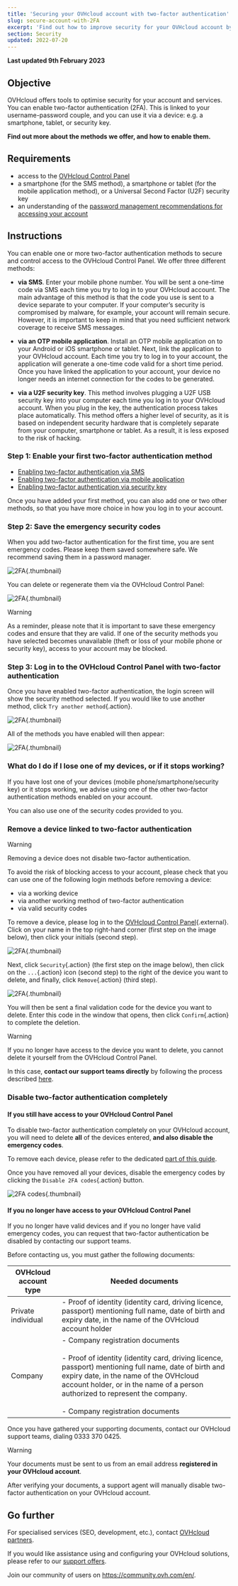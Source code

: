 ```yaml
---
title: 'Securing your OVHcloud account with two-factor authentication'
slug: secure-account-with-2FA
excerpt: 'Find out how to improve security for your OVHcloud account by enabling two-factor authentication'
section: Security
updated: 2022-07-20
---
```


**Last updated 9th February 2023**

## Objective

OVHcloud offers tools to optimise security for your account and services.
You can enable two-factor authentication (2FA). This is linked to your username-password couple, and you can use it via a device: e.g. a smartphone, tablet, or security key. 

**Find out more about the methods we offer, and how to enable them.**

## Requirements

- access to the [OVHcloud Control Panel](https://www.ovh.com/auth/?action=gotomanager&from=https://www.ovh.co.uk/&ovhSubsidiary=GB)
- a smartphone (for the SMS method), a smartphone or tablet (for the mobile application method), or a Universal Second Factor (U2F) security key
- an understanding of the [password management recommendations for accessing your account](https://docs.ovh.com/gb/en/customer/manage-password/)

## Instructions

You can enable one or more two-factor authentication methods to secure and control access to the OVHcloud Control Panel.
We offer three different methods:

- **via SMS**. Enter your mobile phone number. You will be sent a one-time code via SMS each time you try to log in to your OVHcloud account. The main advantage of this method is that the code you use is sent to a device separate to your computer. If your computer’s security is compromised by malware, for example, your account will remain secure. However, it is important to keep in mind that you need sufficient network coverage to receive SMS messages.

- **via an OTP mobile application**. Install an OTP mobile application on to your Android or iOS smartphone or tablet. Next, link the application to your OVHcloud account. Each time you try to log in to your account, the application will generate a one-time code valid for a short time period.
Once you have linked the application to your account, your device no longer needs an internet connection for the codes to be generated.

- **via a U2F security key**. This method involves plugging a U2F USB security key into your computer each time you log in to your OVHcloud account. When you plug in the key, the authentication process takes place automatically. This method offers a higher level of security, as it is based on independent security hardware that is completely separate from your computer, smartphone or tablet. As a result, it is less exposed to the risk of hacking.

### Step 1: Enable your first two-factor authentication method

- [Enabling two-factor authentication via SMS](https://docs.ovh.com/gb/en/customer/enable-two-factor-authentication-via-sms/)
- [Enabling two-factor authentication via mobile application](https://docs.ovh.com/gb/en/customer/enable-two-factor-authentication-via-mobile-application/)
- [Enabling two-factor authentication via security key](https://docs.ovh.com/gb/en/customer/enable-two-factor-authentication-via-security-key/)

Once you have added your first method, you can also add one or two other methods, so that you have more choice in how you log in to your account.

### Step 2: Save the emergency security codes

When you add two-factor authentication for the first time, you are sent emergency codes. Please keep them saved somewhere safe. We recommend saving them in a password manager.

![2FA](images/2facodes.png){.thumbnail}

You can delete or regenerate them via the OVHcloud Control Panel:

![2FA](images/2facodesaction.png){.thumbnail}

> [!warning]
>
> As a reminder, please note that it is important to save these emergency codes and ensure that they are valid. If one of the security methods you have selected becomes unavailable (theft or loss of your mobile phone or security key), access to your account may be blocked.
> 

### Step 3: Log in to the OVHcloud Control Panel with two-factor authentication

Once you have enabled two-factor authentication, the login screen will show the security method selected. If you would like to use another method, click `Try another method`{.action}.

![2FA](images/2fasmsloginedit.png){.thumbnail}

All of the methods you have enabled will then appear:

![2FA](images/2faloginchoice.png){.thumbnail}

### What do I do if I lose one of my devices, or if it stops working?

If you have lost one of your devices (mobile phone/smartphone/security key) or it stops working, we advise using one of the other two-factor authentication methods enabled on your account.

You can also use one of the security codes provided to you. 


### Remove a device linked to two-factor authentication <a name="delete-device"></a>

> [!warning]
>
> Removing a device does not disable two-factor authentication. 
> 
> To avoid the risk of blocking access to your account, please check that you can use one of the following login methods before removing a device:
> 
> - via a working device
> - via another working method of two-factor authentication 
> - via valid security codes
> 

To remove a device, please log in to the [OVHcloud Control Panel](https://www.ovh.com/auth/?action=gotomanager&from=https://www.ovh.co.uk/&ovhSubsidiary=GB){.external}. Click on your name in the top right-hand corner (first step on the image below), then click your initials (second step). 

![2FA](images/hub2FAb.png){.thumbnail}

Next, click `Security`{.action} (the first step on the image below), then click on the `...`{.action} icon (second step) to the right of the device you want to delete, and finally, click `Remove`{.action} (third step).

![2FA](images/hub2FAc.png){.thumbnail}

You will then be sent a final validation code for the device you want to delete. Enter this code in the window that opens, then click `Confirm`{.action} to complete the deletion.

> [!warning]
>
> If you no longer have access to the device you want to delete, you cannot delete it yourself from the OVHcloud Control Panel.
>
> In this case, **contact our support teams directly** by following the process described [here](#2FA-deletion).
>

### Disable two-factor authentication completely <a name="disable-2fa"></a>

#### If you still have access to your OVHcloud Control Panel

To disable two-factor authentication completely on your OVHcloud account, you will need to delete **all** of the devices entered, **and also disable the emergency codes**.

To remove each device, please refer to the dedicated [part of this guide](#delete-device).

Once you have removed all your devices, disable the emergency codes by clicking the `Disable 2FA codes`{.action}  button.

![2FA codes](images/disabling-codes.png){.thumbnail}

#### If you no longer have access to your OVHcloud Control Panel <a name="2FA-deletion"></a>

If you no longer have valid devices and if you no longer have valid emergency codes, you can request that two-factor authentication be disabled by contacting our support teams.

Before contacting us, you must gather the following documents:

|OVHcloud account type|Needed documents|
|---|---|
|Private individual|- Proof of identity (identity card, driving licence, passport) mentioning full name, date of birth and expiry date, in the name of the OVHcloud account holder|
|Company|- Company registration documents<br><br>- Proof of identity (identity card, driving licence, passport) mentioning full name, date of birth and expiry date, in the name of the OVHcloud account holder, or in the name of a person authorized to represent the company.<br><br>- Company registration documents|

Once you have gathered your supporting documents, contact our OVHcloud support teams, dialing 0333 370 0425. 

> [!warning]
>
> Your documents must be sent to us from an email address **registered in your OVHcloud account**.

After verifying your documents, a support agent will manually disable two-factor authentication on your OVHcloud account.

## Go further

For specialised services (SEO, development, etc.), contact [OVHcloud partners](https://partner.ovhcloud.com/en-gb/directory/).

If you would like assistance using and configuring your OVHcloud solutions, please refer to our [support offers](https://www.ovhcloud.com/en-gb/support-levels/).

Join our community of users on <https://community.ovh.com/en/>. 